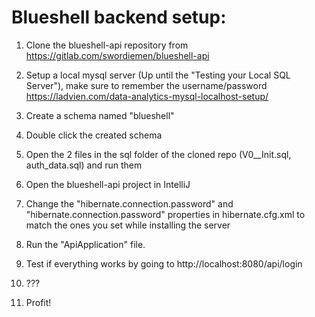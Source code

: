 # Blueshell backend setup:

1. Clone the blueshell-api repository from https://gitlab.com/swordiemen/blueshell-api

2. Setup a local mysql server (Up until the "Testing your Local SQL Server"), make sure to remember the username/password
https://ladvien.com/data-analytics-mysql-localhost-setup/

3. Create a schema named "blueshell"

4. Double click the created schema

5. Open the 2 files in the sql folder of the cloned repo (V0__Init.sql, auth_data.sql) and run them

6. Open the blueshell-api project in IntelliJ

7. Change the "hibernate.connection.password" and "hibernate.connection.password" properties in hibernate.cfg.xml to match the ones you set while installing the server

8. Run the "ApiApplication" file.

9. Test if everything works by going to http://localhost:8080/api/login

10. ???

11. Profit!
